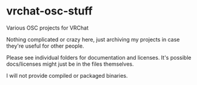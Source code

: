 # vrchat-osc-stuff
 Various OSC projects for VRChat

Nothing complicated or crazy here, just archiving my projects in case they're useful for other people.

Please see individual folders for documentation and licenses. It's possible docs/licenses might just be in the files themselves.

I will not provide compiled or packaged binaries.